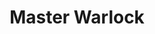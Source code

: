 ---
title: "Master Warlock"
canonical: "skill/warlock-x"
lists:
    - essence
tier: 3
osp_cost: 30
prerequisites: ["warlock-x/2"]
replacement: true
ladder: "warlock"
---